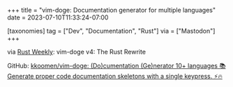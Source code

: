 +++
title = "vim-doge: Documentation generator for multiple languages"
date = 2023-07-10T11:33:24-07:00

[taxonomies]
tag = ["Dev", "Documentation", "Rust"]
via = ["Mastodon"]
+++

via [Rust Weekly](https://mastodon.social/@rust_discussions/110690564275058923): vim-doge v4: The Rust Rewrite

<!-- more -->

GitHub: [kkoomen/vim-doge: (Do)cumentation (Ge)nerator 10+ languages 📚 Generate proper code documentation skeletons with a single keypress. ⚡️🔥](https://github.com/kkoomen/vim-doge)
